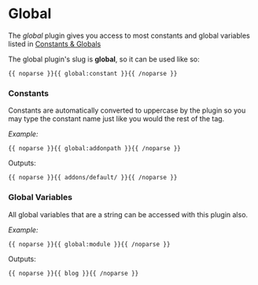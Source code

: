 # Global

The _global_ plugin gives you access to most constants and global variables listed in [Constants & Globals](http://pyrocms.com/docs/2.0/manuals/developers/developer-tools/constants-globals/)

The global plugin's slug is **global**, so it can be used like so:

    {{ noparse }}{{ global:constant }}{{ /noparse }}

### Constants

Constants are automatically converted to uppercase by the plugin so you may type the constant name
just like you would the rest of the tag.

*Example:*

    {{ noparse }}{{ global:addonpath }}{{ /noparse }}

Outputs:

    {{ noparse }}{{ addons/default/ }}{{ /noparse }}


### Global Variables

All global variables that are a string can be accessed with this plugin also.

*Example:*

    {{ noparse }}{{ global:module }}{{ /noparse }}

Outputs:

    {{ noparse }}{{ blog }}{{ /noparse }}